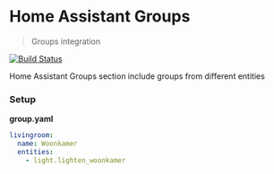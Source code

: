 # Home Assistant Groups
> Groups integration

[![Build Status](https://travis-ci.org/pascalwilbrink/ha-config.svg?branch=master)](https://travis-ci.org/pascalwilbrink/ha-config)

Home Assistant Groups section include groups from different entities

### Setup

**group.yaml**
```yaml
livingroom:
  name: Woonkamer
  entities:
    - light.lighten_woonkamer

```